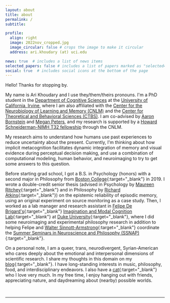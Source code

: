 ```yaml
---
layout: about
title: about
permalink: /
subtitle:

profile:
  align: right
  image: 2022nov_cropped.jpg
  image_circular: false # crops the image to make it circular
  address: ari.khoudary (at) uci.edu

news: true  # includes a list of news items
selected_papers: false # includes a list of papers marked as "selected={true}"
social: true  # includes social icons at the bottom of the page
---
```


Hello! Thanks for stopping by.

My name is Ari Khoudary and I use they/them/theirs pronouns. I'm a PhD student in the [Department of Cognitive Sciences](https://www.cogsci.uci.edu/index.php) at the [University of California, Irvine](https://uci.edu/), where I am also affiliated with the [Center for the Neurobiology of Learning and Memory (CNLM)](https://cnlm.uci.edu/) and the [Center for Theoretical and Behavioral Sciences (CTBS)](https://www.ctbs.socsci.uci.edu/index.php). I am co-advised by [Aaron Bornstein](https://aaron.bornstein.org) and [Megan Peters](https://faculty.sites.uci.edu/cnclab/), and my research is supported by a [Howard Schneiderman-NIMH T32 fellowship](https://cnlm.uci.edu/t32/) through the CNLM.

My research aims to understand how humans use past experiences to reduce uncertainty about the present. Currently, I'm thinking about how implicit metacognition facilitates dynamic integration of memory and visual evidence during perceptual decision making, and use a combination of computational modeling, human behavior, and neuroimaging to try to get some answers to this question.

Before starting grad school, I got a B.S. in Psychology (honors) with a second major in Philosophy from [Boston College](https://www.bc.edu){:target="_blank"} in 2019. I wrote a double-credit senior thesis (advised in Psychology by [Maureen Ritchey](http://thememolab.org){:target="_blank"} and in Philosophy by [Richard Atkins](http://rkatkins.com/){:target="_blank"}) on the epistemic reliability of episodic memory, using an original experiment on source monitoring as a case study. Then, I worked as a lab manager and research assistant in [Felipe De Brigard's](https://psychandneuro.duke.edu/people/felipe-de-brigard){:target="_blank"} [Imagination and Modal Cognition Lab](https://imclab.org){:target="_blank"} at [Duke University](https://www.duke.edu){:target="_blank"}, where I did some neuroimaging and experimental philosophy research in addition to helping Felipe and [Walter Sinnott-Armstrong](https://psychandneuro.duke.edu/people/walter-sinnott-armstrong){:target="_blank"} coordinate the [Summer Seminars in Neuroscience and Philosophy (SSNAP)](https://ssnap.net){:target="_blank"}.

On a personal note, I am a queer, trans, neurodivergent, Syrian-American who cares deeply about the emotional and interpersonal dimensions of scientific research. I share my thoughts in this domain on my [blog](https://ari-khoudary.github.io/blog){:target="_blank"}. I have long-standing interests in music, philosophy, food, and interdisciplinary endeavors. I also have a [cat](assets/img/stinky.jpg){:target="_blank"} who I love very much. In my free time, I enjoy hanging out with friends, appreciating nature, and daydreaming about (nearby) possible worlds.

<br>

---


<br>

